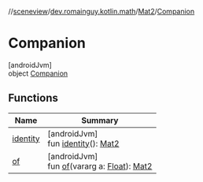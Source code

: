 //[sceneview](../../../../index.md)/[dev.romainguy.kotlin.math](../../index.md)/[Mat2](../index.md)/[Companion](index.md)

# Companion

[androidJvm]\
object [Companion](index.md)

## Functions

| Name | Summary |
|---|---|
| [identity](identity.md) | [androidJvm]<br>fun [identity](identity.md)(): [Mat2](../index.md) |
| [of](of.md) | [androidJvm]<br>fun [of](of.md)(vararg a: [Float](https://kotlinlang.org/api/latest/jvm/stdlib/kotlin/-float/index.html)): [Mat2](../index.md) |
